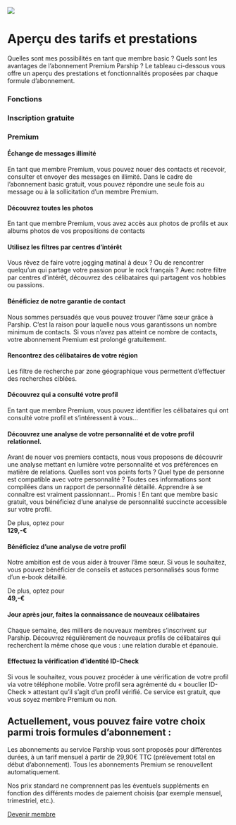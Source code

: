 ![](/wp-content/uploads/sites/12/2021/05/preiseleistungen_16x5.jpg)

**Aperçu des tarifs et prestations**
====================================

Quelles sont mes possibilités en tant que membre basic ? Quels sont les avantages de l’abonnement Premium Parship ? Le tableau ci-dessous vous offre un aperçu des prestations et fonctionnalités proposées par chaque formule d’abonnement.

### Fonctions

### Inscription gratuite

### Premium

#### Échange de messages illimité

En tant que membre Premium, vous pouvez nouer des contacts et recevoir, consulter et envoyer des messages en illimité. Dans le cadre de l’abonnement basic gratuit, vous pouvez répondre une seule fois au message ou à la sollicitation d’un membre Premium.

#### Découvrez toutes les photos

En tant que membre Premium, vous avez accès aux photos de profils et aux albums photos de vos propositions de contacts

#### Utilisez les filtres par centres d’intérêt

Vous rêvez de faire votre jogging matinal à deux ? Ou de rencontrer quelqu’un qui partage votre passion pour le rock français ? Avec notre filtre par centres d’intérêt, découvrez des célibataires qui partagent vos hobbies ou passions.

#### Bénéficiez de notre garantie de contact

Nous sommes persuadés que vous pouvez trouver l’âme sœur grâce à Parship. C’est la raison pour laquelle nous vous garantissons un nombre minimum de contacts. Si vous n’avez pas atteint ce nombre de contacts, votre abonnement Premium est prolongé gratuitement.

#### Rencontrez des célibataires de votre région

Les filtre de recherche par zone géographique vous permettent d’effectuer des recherches ciblées.

#### Découvrez qui a consulté votre profil

En tant que membre Premium, vous pouvez identifier les célibataires qui ont consulté votre profil et s’intéressent à vous…

#### Découvrez une analyse de votre personnalité et de votre profil relationnel.

Avant de nouer vos premiers contacts, nous vous proposons de découvrir une analyse mettant en lumière votre personnalité et vos préférences en matière de relations. Quelles sont vos points forts ? Quel type de personne est compatible avec votre personnalité ? Toutes ces informations sont compilées dans un rapport de personnalité détaillé. Apprendre à se connaître est vraiment passionnant… Promis ! En tant que membre basic gratuit, vous bénéficiez d’une analyse de personnalité succincte accessible sur votre profil.

De plus, optez pour  
**129,-€**

#### Bénéficiez d’une analyse de votre profil

Notre ambition est de vous aider à trouver l’âme sœur. Si vous le souhaitez, vous pouvez bénéficier de conseils et astuces personnalisés sous forme d’un e-book détaillé.

De plus, optez pour  
**49,-€**

#### Jour après jour, faites la connaissance de nouveaux célibataires

Chaque semaine, des milliers de nouveaux membres s’inscrivent sur Parship. Découvrez régulièrement de nouveaux profils de célibataires qui recherchent la même chose que vous : une relation durable et épanouie.

#### Effectuez la vérification d’identité ID-Check

Si vous le souhaitez, vous pouvez procéder à une vérification de votre profil via votre téléphone mobile. Votre profil sera agrémenté du « bouclier ID-Check » attestant qu’il s’agit d’un profil vérifié. Ce service est gratuit, que vous soyez membre Premium ou non.

Actuellement, vous pouvez faire votre choix parmi trois formules d’abonnement :
-------------------------------------------------------------------------------

Les abonnements au service Parship vous sont proposés pour différentes durées, à un tarif mensuel à partir de 29,90€ TTC (prélèvement total en début d’abonnement). Tous les abonnements Premium se renouvellent automatiquement.

Nos prix standard ne comprennent pas les éventuels suppléments en fonction des différents modes de paiement choisis (par exemple mensuel, trimestriel, etc.).

[Devenir membre](https://www.parship.fr/profile/registration)